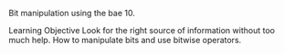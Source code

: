 Bit manipulation using the bae 10.

Learning Objective
Look for the right source of information without too much help.
How to manipulate bits and use bitwise operators.

